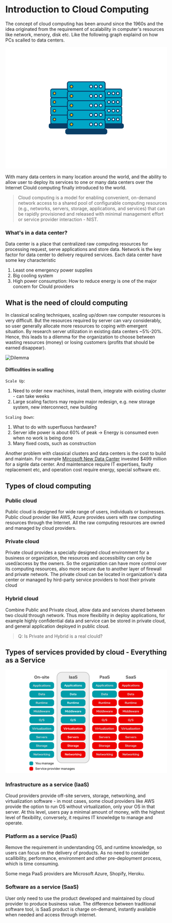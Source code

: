 # Introduction to Cloud Computing
The concept of cloud computing has been around since the 1960s and the idea originated from the requirement of scalability in computer's resources like network, menory, disk etc. Like the following graph explaind on how PCs scalled to data centers.

![PC to Data Center](img/data-center.svg "PC to Data Center")

With many data centers in many location around the world, and the ability to allow user to deploy its services to one or many data centers over the Internet Clould computing finally introduced to the world.

> Cloud computing is a model for enabling convenient, on-demand network access to a shared pool of configurable computing resources (e.g., networks, servers, storage, applications, and services) that can be rapidly provisioned and released with minimal management effort or service provider interaction - NIST.

### What's in a data center?

Data center is a place that centralized raw computing resources for processing request, serve applications and store data. Network is the key factor for data center to delivery required services. Each data center have some key characteristic

1. Least one emergency power supplies
2. Big cooling system
3. High power consumption: How to reduce energy is one of the major concern for Clould providers

## What is the need of clould computing

In classical scaling techniques, scaling up/down raw computer resources is very difficult. But the resources required by server can vary considerably, so user generally allocate more resources to coping with emergent situation. By research server utilization in existing data centers ~5%-20%. Hence, this leads to a dilemma for the organization to choose between wasting resources (money) or losing customers (profits that should be earned disappear).

![Dilemma](https://raw.githubusercontent.com/CunjunYin/cunjunyin.github.io/main/public/Notes/CloudComputing/img/dimension.svg "Dilemma")
#### Difficulities in scalling
`Scale Up`:
1. Need to order new machines, install them, integrate with existing cluster - can take weeks
2. Large scaling factors may require major redesign, e.g. new storage system, new interconnect, new building

`Scaling Down`:
1. What to do with superfluous hardware?
2. Server idle power is about 60% of peak → Energy is consumed even when no work is being done
3. Many fixed costs, such as construction

Another problem with classical clusters and data centers is the cost to build and maintain. For example [Mircosoft New Data Canter](https://www.datacenterknowledge.com/archives/2010/08/27/microsoft-picks-virginia-for-major-data-center#:~:text=Microsoft%20data%20center.-,Microsoft%20has%20selected%20a%20site%20near%20Boydton%2C%20Virginia%20for%20a,hub%20for%20Microsoft's%20online%20services.) invested $499 million for a signle data center. And maintenance require IT expertises, faulty replacement etc, and operation cost require energy, special software etc.

## Types of cloud computing

### Public cloud

Public cloud is designed for wide range of users, individuals or businesses. Public cloud provider like AWS, Azure provides users with raw computing resources through the Internet. All the raw computing resources are owned and managed by cloud providers.

### Private cloud

Private cloud provides a specially designed cloud environment for a business or organization, the resources and accessibility can only be used/access by the owners. So the organization can have more control over its computing resources, also more secure due to another layer of firewall and private network. The private cloud can be located in organization's data center or managed by hird-party service providers to host their private cloud

### Hybrid cloud

Combine Public and Private cloud, allow data and services shared between two clould through network. Thus more flexibility in deploy applications, for example highly confidential data and service can be stored in private cloud, and general application deployed in public cloud.

> Q: Is Private and Hybrid is a real clould?

## Types of services provided by cloud - Everything as a Service

![Cloud Services](img/CloudServices.png "Cloud Services")


### Infrastructure as a service (IaaS)
Cloud providers provide off-site servers, storage, networking, and virtualization software - in most cases, some cloud providers like AWS provide the option to run OS without virtualization, only your OS in that server. At this level, users pay a minimal amount of money, with the highest level of flexibility, conversely, it requires IT knowledge to manage and operate.

### Platform as a service (PaaS)
Remove the requirement in understanding OS, and runtime knowledge, so users can focus on the delivery of products. As no need to consider scallibility, performance, environment and other pre-deployment process, which is time consuming.

Some mega PaaS providers are Microsoft Azure, Shopify, Heroku.

### Software as a service (SaaS)

User only need to use the product developed and maintained by cloud provider to produce business value. The difference between traditional software tool, is SaaS product is charge on-demand, instantly available when needed and access through internet.















